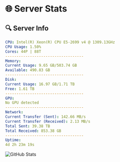 # 🌐 Server Stats
## 🔍 Server Info
```yaml
CPU: Intel(R) Xeon(R) CPU E5-2699 v4 @ 1309.13GHz
CPU Usage: 1.50%
Cores: 44P | 88T
-----------------------------------
Memory:
Current Usage: 9.65 GB/503.74 GB
Available: 490.83 GB
-----------------------------------
Disk:
Current Usage: 16.97 GB/1.71 TB
Free: 1.61 TB
-----------------------------------
GPU:
No GPU detected
-----------------------------------
Network:
Current Transfer (Sent): 142.66 MB/s
Current Transfer (Received): 2.13 MB/s
Total Sent: 39.38 TB
Total Received: 853.38 GB
-----------------------------------
Uptime:
4d 2h 23m 19s
```
![GitHub Stats](https://img.shields.io/badge/Updated-2025-02-12_01:06:37-blue)